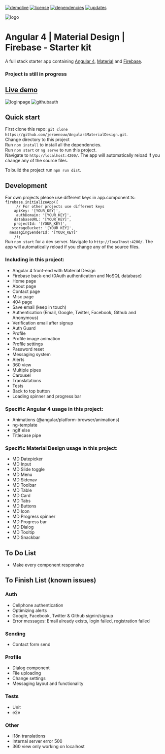 [![demolive](https://img.shields.io/badge/demo-live-green.svg)](http://angular4.jerouw.nl/)
[![license](https://img.shields.io/npm/l/express.svg)](https://github.com/jeroenouw/Angular4MaterialDesign/blob/master/LICENSE/)
[![dependencies](https://img.shields.io/badge/dependencies-up%20to%20date-brightgreen.svg)](https://github.com/jeroenouw/Angular4MaterialDesign/blob/master/package.json)
[![updates](https://img.shields.io/badge/updates-weekly-yellowgreen.svg)](https://github.com/jeroenouw/Angular4MaterialDesign/commits/master)

![logo](https://jerouw.nl/wp-content/uploads/2017/05/ngfbmd.png "Logo")  

# Angular 4 | Material Design | Firebase - Starter kit
A full stack starter app containing [Angular 4](https://angular.io), [Material](https://material.io/) and [Firebase](https://firebase.google.com/).

### Project is still in progress

## [Live demo](http://angular4.jerouw.nl) 
![loginpage](https://jerouw.nl/wp-content/uploads/2017/05/ngfbmdprintscreen.png "Logo")
![githubauth](https://jerouw.nl/wp-content/uploads/2017/06/ng4githubauth.png "Logo")

## Quick start
First clone this repo: `git clone https://github.com/jeroenouw/Angular4MaterialDesign.git`.  
Change directory to this project  
Run `npm install` to install all the dependencies.  
Run `npm start` or `ng serve` to run this project.  
Navigate to `http://localhost:4200/`. The app will automatically reload if you change any of the source files.  

To build the project run `npm run dist`.

## Development
For own projects please use different keys in app.component.ts:  
``` firebase.initializeApp({ ```   
```     // For other projects use different keys```  
```    apiKey: '[YOUR_KEY]',```  
```     authDomain: '[YOUR_KEY]',```  
```    databaseURL: '[YOUR_KEY]',```  
```    projectId: '[YOUR_KEY]',```  
```   storageBucket: '[YOUR_KEY]',```    
```  messagingSenderId: '[YOUR_KEY]'```  
```    });```  
Run `npm start` for a dev server. Navigate to `http://localhost:4200/`. The app will automatically reload if you change any of the source files.

### Including in this project:
* Angular 4 front-end with Material Design
* Firebase back-end (0Auth authentication and NoSQL database)
* Home page
* About page
* Contact page
* Misc page
* 404 page
* Save email (keep in touch)
* Authentication (Email, Google, Twitter, Facebook, Github and Anonymous)
* Verification email after signup
* Auth Guard
* Profile
* Profile image animation
* Profile settings
* Password reset
* Messaging system
* Alerts
* 360 view
* Multiple pipes
* Carousel
* Translatations
* Tests
* Back to top button
* Loading spinner and progress bar

### Specific Angular 4 usage in this project:
* Animations (@angular/platform-browser/animations)
* ng-template
* ngIf else
* Titlecase pipe

### Specific Material Design usage in this project:
* MD Datepicker
* MD Input
* MD Slide toggle
* MD Menu
* MD Sidenav
* MD Toolbar
* MD Table
* MD Card
* MD Tabs
* MD Buttons
* MD Icon
* MD Progress spinner
* MD Progress bar
* MD Dialog
* MD Tooltip
* MD Snackbar

## To Do List
* Make every component responsive

## To Finish List (known issues)
### Auth
* Cellphone authentication
* Optimizing alerts
* Google, Facebook, Twitter & Github signin/signup
* Error messages: Email already exists, login failed, registration failed

### Sending
* Contact form send

### Profile
* Dialog component
* File uploading
* Change settings
* Messaging layout and functionality

### Tests
* Unit
* e2e

### Other
* i18n translations
* Internal server error 500
* 360 view only working on localhost
